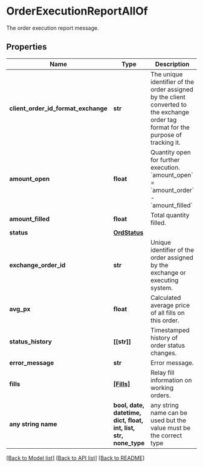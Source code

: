 # OrderExecutionReportAllOf

The order execution report message.

## Properties
Name | Type | Description | Notes
------------ | ------------- | ------------- | -------------
**client_order_id_format_exchange** | **str** | The unique identifier of the order assigned by the client converted to the exchange order tag format for the purpose of tracking it. | 
**amount_open** | **float** | Quantity open for further execution. &#x60;amount_open&#x60; &#x3D; &#x60;amount_order&#x60; - &#x60;amount_filled&#x60; | 
**amount_filled** | **float** | Total quantity filled. | 
**status** | [**OrdStatus**](OrdStatus.md) |  | 
**exchange_order_id** | **str** | Unique identifier of the order assigned by the exchange or executing system. | [optional] 
**avg_px** | **float** | Calculated average price of all fills on this order. | [optional] 
**status_history** | **[[str]]** | Timestamped history of order status changes. | [optional] 
**error_message** | **str** | Error message. | [optional] 
**fills** | [**[Fills]**](Fills.md) | Relay fill information on working orders. | [optional] 
**any string name** | **bool, date, datetime, dict, float, int, list, str, none_type** | any string name can be used but the value must be the correct type | [optional]

[[Back to Model list]](../README.md#documentation-for-models) [[Back to API list]](../README.md#documentation-for-api-endpoints) [[Back to README]](../README.md)



